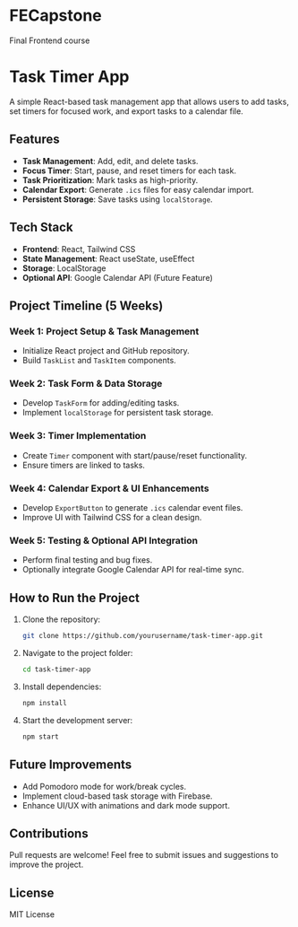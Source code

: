 # FECapstone
Final Frontend course
# Task Timer App

A simple React-based task management app that allows users to add tasks, set timers for focused work, and export tasks to a calendar file.

## Features
- **Task Management**: Add, edit, and delete tasks.
- **Focus Timer**: Start, pause, and reset timers for each task.
- **Task Prioritization**: Mark tasks as high-priority.
- **Calendar Export**: Generate `.ics` files for easy calendar import.
- **Persistent Storage**: Save tasks using `localStorage`.

## Tech Stack
- **Frontend**: React, Tailwind CSS
- **State Management**: React useState, useEffect
- **Storage**: LocalStorage
- **Optional API**: Google Calendar API (Future Feature)

## Project Timeline (5 Weeks)

### Week 1: Project Setup & Task Management
- Initialize React project and GitHub repository.
- Build `TaskList` and `TaskItem` components.

### Week 2: Task Form & Data Storage
- Develop `TaskForm` for adding/editing tasks.
- Implement `localStorage` for persistent task storage.

### Week 3: Timer Implementation
- Create `Timer` component with start/pause/reset functionality.
- Ensure timers are linked to tasks.

### Week 4: Calendar Export & UI Enhancements
- Develop `ExportButton` to generate `.ics` calendar event files.
- Improve UI with Tailwind CSS for a clean design.

### Week 5: Testing & Optional API Integration
- Perform final testing and bug fixes.
- Optionally integrate Google Calendar API for real-time sync.

## How to Run the Project
1. Clone the repository:
   ```bash
   git clone https://github.com/yourusername/task-timer-app.git
   ```
2. Navigate to the project folder:
   ```bash
   cd task-timer-app
   ```
3. Install dependencies:
   ```bash
   npm install
   ```
4. Start the development server:
   ```bash
   npm start
   ```

## Future Improvements
- Add Pomodoro mode for work/break cycles.
- Implement cloud-based task storage with Firebase.
- Enhance UI/UX with animations and dark mode support.

## Contributions
Pull requests are welcome! Feel free to submit issues and suggestions to improve the project.

## License
MIT License

